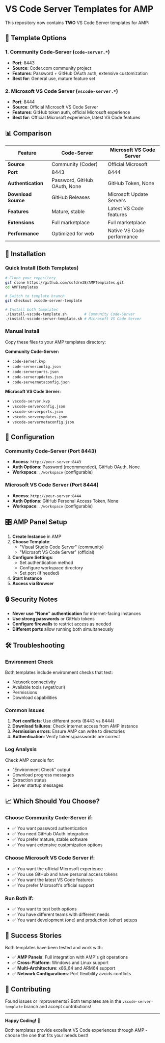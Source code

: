 # VS Code Server Templates for AMP

This repository now contains **TWO** VS Code Server templates for AMP:

## 🎯 **Template Options**

### 1. **Community Code-Server** (`code-server.*`)
- **Port**: 8443 
- **Source**: Coder.com community project
- **Features**: Password + GitHub OAuth auth, extensive customization
- **Best for**: General use, mature feature set

### 2. **Microsoft VS Code Server** (`vscode-server.*`) 
- **Port**: 8444
- **Source**: Official Microsoft VS Code Server
- **Features**: GitHub token auth, official Microsoft experience  
- **Best for**: Official Microsoft experience, latest VS Code features

## 📊 **Comparison**

| Feature | Code-Server | Microsoft VS Code Server |
|---------|-------------|-------------------------|
| **Source** | Community (Coder) | Official Microsoft |
| **Port** | 8443 | 8444 |
| **Authentication** | Password, GitHub OAuth, None | GitHub Token, None |
| **Download Source** | GitHub Releases | Microsoft Update Servers |
| **Features** | Mature, stable | Latest VS Code features |
| **Extensions** | Full marketplace | Full marketplace |
| **Performance** | Optimized for web | Native VS Code performance |

## 🚀 **Installation**

### Quick Install (Both Templates)
```bash
# Clone your repository
git clone https://github.com/ssfdre38/AMPTemplates.git
cd AMPTemplates

# Switch to template branch
git checkout vscode-server-template

# Install both templates
./install-vscode-template.sh        # Community Code-Server
./install-vscode-server-template.sh # Microsoft VS Code Server
```

### Manual Install
Copy these files to your AMP templates directory:

**Community Code-Server:**
- `code-server.kvp`
- `code-serverconfig.json` 
- `code-serverports.json`
- `code-serverupdates.json`
- `code-servermetaconfig.json`

**Microsoft VS Code Server:**
- `vscode-server.kvp`
- `vscode-serverconfig.json`
- `vscode-serverports.json` 
- `vscode-serverupdates.json`
- `vscode-servermetaconfig.json`

## 🔧 **Configuration**

### Community Code-Server (Port 8443)
- **Access**: `http://your-server:8443`
- **Auth Options**: Password (recommended), GitHub OAuth, None
- **Workspace**: `./workspace` (configurable)

### Microsoft VS Code Server (Port 8444)
- **Access**: `http://your-server:8444`
- **Auth Options**: GitHub Personal Access Token, None
- **Workspace**: `./workspace` (configurable)

## 🎛️ **AMP Panel Setup**

1. **Create Instance** in AMP
2. **Choose Template**:
   - "Visual Studio Code Server" (community)
   - "Microsoft VS Code Server" (official)
3. **Configure Settings**:
   - Set authentication method
   - Configure workspace directory
   - Set port (if needed)
4. **Start Instance**
5. **Access via Browser**

## 🔒 **Security Notes**

- **Never use "None" authentication** for internet-facing instances
- **Use strong passwords** or GitHub tokens
- **Configure firewalls** to restrict access as needed
- **Different ports** allow running both simultaneously

## 🛠️ **Troubleshooting**

### Environment Check
Both templates include environment checks that test:
- Network connectivity
- Available tools (wget/curl)
- Permissions
- Download capabilities

### Common Issues
1. **Port conflicts**: Use different ports (8443 vs 8444)
2. **Download failures**: Check internet access from AMP instance
3. **Permission errors**: Ensure AMP can write to directories
4. **Authentication**: Verify tokens/passwords are correct

### Log Analysis
Check AMP console for:
- "Environment Check" output
- Download progress messages
- Extraction status
- Server startup messages

## 📈 **Which Should You Choose?**

### Choose **Community Code-Server** if:
- ✅ You want password authentication
- ✅ You need GitHub OAuth integration
- ✅ You prefer mature, stable software
- ✅ You want extensive customization options

### Choose **Microsoft VS Code Server** if:
- ✅ You want the official Microsoft experience
- ✅ You use GitHub and have personal access tokens
- ✅ You want the latest VS Code features
- ✅ You prefer Microsoft's official support

### Run Both if:
- ✅ You want to test both options
- ✅ You have different teams with different needs
- ✅ You want development (one) and production (other) setups

## 🎉 **Success Stories**

Both templates have been tested and work with:
- ✅ **AMP Panels**: Full integration with AMP's git operations
- ✅ **Cross-Platform**: Windows and Linux support
- ✅ **Multi-Architecture**: x86_64 and ARM64 support
- ✅ **Network Configurations**: Port flexibility avoids conflicts

## 📝 **Contributing**

Found issues or improvements? Both templates are in the `vscode-server-template` branch and accept contributions!

---

**Happy Coding! 🚀**

Both templates provide excellent VS Code experiences through AMP - choose the one that fits your needs best!